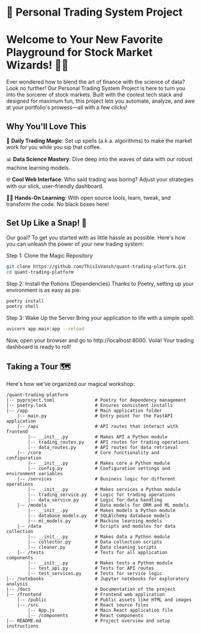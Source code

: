 # 🚀 Personal Trading System Project
# Welcome to Your New Favorite Playground for Stock Market Wizards! 🎩✨

Ever wondered how to blend the art of finance with the science of data? Look no further! Our Personal Trading System Project is here to turn you into the sorcerer of stock markets. Built with the coolest tech stack and designed for maximum fun, this project lets you automate, analyze, and awe at your portfolio's prowess—all with a few clicks!

## Why You'll Love This

🤖 **Daily Trading Magic**: Set up spells (a.k.a. algorithms) to make the market work for you while you sip that coffee.

📊 **Data Science Mastery**: Dive deep into the waves of data with our robust machine learning models.

🌐 **Cool Web Interface**: Who said trading was boring? Adjust your strategies with our slick, user-friendly dashboard.

🧙‍♂️ **Hands-On Learning**: With open source tools, learn, tweak, and transform the code. No black boxes here!

## Set Up Like a Snap! 🌟

Our goal? To get you started with as little hassle as possible. Here's how you can unleash the power of your new trading system:

Step 1: Clone the Magic Repository
```bash
git clone https://github.com/ThisIsVansh/quant-trading-platform.git
cd quant-trading-platform
```
Step 2: Install the Potions (Dependencies)
Thanks to Poetry, setting up your environment is as easy as pie:

```bash
poetry install
poetry shell
```
Step 3: Wake Up the Server
Bring your application to life with a simple spell:

```bash
uvicorn app.main:app --reload
```
Now, open your browser and go to http://localhost:8000. Voilà! Your trading dashboard is ready to roll!

## Taking a Tour 🗺️
Here's how we've organized our magical workshop:

```
/quant-trading-platform
|-- pyproject.toml               # Poetry for dependency management
|-- poetry.lock                  # Ensures consistent installs
|-- /app                         # Main application folder
    |-- main.py                  # Entry point for the FastAPI application
    |-- /api                     # API routes that interact with frontend
        |-- __init__.py          # Makes API a Python module
        |-- trading_routes.py    # API routes for trading operations
        |-- data_routes.py       # API routes for data retrieval
    |-- /core                    # Core functionality and configuration
        |-- __init__.py          # Makes core a Python module
        |-- config.py            # Configuration settings and environment variables
    |-- /services                # Business logic for different operations
        |-- __init__.py          # Makes services a Python module
        |-- trading_service.py   # Logic for trading operations
        |-- data_service.py      # Logic for data handling
    |-- /models                  # Data models for ORM and ML models
        |-- __init__.py          # Makes models a Python module
        |-- database_models.py   # SQLAlchemy database models
        |-- ml_models.py         # Machine learning models
    |-- /data                    # Scripts and modules for data collection
        |-- __init__.py          # Makes data a Python module
        |-- collector.py         # Data collection scripts
        |-- cleaner.py           # Data cleaning scripts
    |-- /tests                   # Tests for all application components
        |-- __init__.py          # Makes tests a Python module
        |-- test_api.py          # Tests for API routes
        |-- test_services.py     # Tests for service logic
|-- /notebooks                   # Jupyter notebooks for exploratory analysis
|-- /docs                        # Documentation of the project
|-- /frontend                    # Frontend web application
    |-- /public                  # Public assets like HTML and images
    |-- /src                     # React source files
        |-- App.js               # Main React application file
        |-- /components          # React components
|-- README.md                    # Project overview and setup instructions
```
